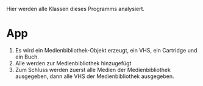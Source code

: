 Hier werden alle Klassen dieses Programms analysiert.
# App
1. Es wird ein Medienbibliothek-Objekt erzeugt, ein VHS, ein Cartridge und ein Buch.
2. Alle werden zur Medienbibliothek hinzugefügt
3. Zum Schluss werden zuerst alle Medien der Medienbibliothek ausgegeben, dann alle VHS der Medienbibliothek ausgegeben.

